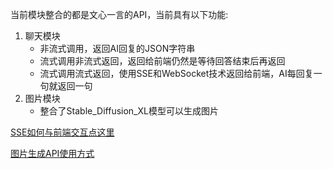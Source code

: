 当前模块整合的都是文心一言的API，当前具有以下功能:

1. 聊天模块
   - 非流式调用，返回AI回复的JSON字符串
   - 流式调用非流式返回，返回给前端仍然是等待回答结束后再返回
   - 流式调用流式返回，使用SSE和WebSocket技术返回给前端，AI每回复一句就返回一句
2. 图片模块
   - 整合了Stable_Diffusion_XL模型可以生成图片

[SSE如何与前端交互点这里](https://www.yuque.com/autunomy/emwi09/au64kxb17vug4gmc#XCrVK)

[图片生成API使用方式](https://www.yuque.com/autunomy/emwi09/vlnzu17dz08185md)